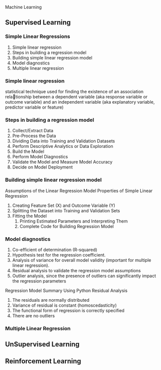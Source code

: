 Machine Learning
## **Supervised Learning**

### Simple Linear Regressions

1. Simple linear regression
2. Steps in building a regression model
3. Building simple linear regression model
4. Model diagnostics
5. Multiple linear regression

### Simple linear regression
statistical technique used for finding the existence of an association rela￾tionship between a dependent variable (aka response variable or outcome variable) and an independent 
variable (aka explanatory variable, predictor variable or feature)

### Steps in building a regression model
1. Collect/Extract Data
2. Pre-Process the Data
3. Dividing Data into Training and Validation Datasets
4. Perform Descriptive Analytics or Data Exploration
5. Build the Model
6. Perform Model Diagnostics
7. Validate the Model and Measure Model Accuracy
8. Decide on Model Deployment

### Building simple linear regression model
Assumptions of the Linear Regression Model
Properties of Simple Linear Regression
1. Creating Feature Set (X) and Outcome Variable (Y)
2. Splitting the Dataset into Training and Validation Sets
3. Fitting the Model
	1. Printing Estimated Parameters and Interpreting Them
	2. Complete Code for Building Regression Model

### Model diagnostics
1. Co-efficient of determination (R-squared)
2. Hypothesis test for the regression coefficient.
3. Analysis of variance for overall model validity (important for multiple linear regression).
4. Residual analysis to validate the regression model assumptions
5. Outlier analysis, since the presence of outliers can significantly impact the regression parameters

Regression Model Summary Using Python
Residual Analysis
1. The residuals are normally distributed
2. Variance of residual is constant (homoscedasticity)
3. The functional form of regression is correctly specified
4. There are no outliers

### Multiple Linear Regression



## **UnSupervised Learning**


## **Reinforcement Learning**


